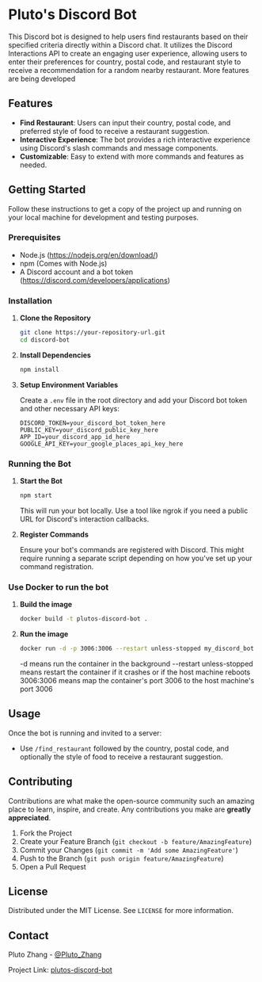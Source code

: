 # Pluto's Discord Bot

This Discord bot is designed to help users find restaurants based on their specified criteria directly within a Discord chat. It utilizes the Discord Interactions API to create an engaging user experience, allowing users to enter their preferences for country, postal code, and restaurant style to receive a recommendation for a random nearby restaurant.
More features are being developed

## Features

- **Find Restaurant**: Users can input their country, postal code, and preferred style of food to receive a restaurant suggestion.
- **Interactive Experience**: The bot provides a rich interactive experience using Discord's slash commands and message components.
- **Customizable**: Easy to extend with more commands and features as needed.

## Getting Started

Follow these instructions to get a copy of the project up and running on your local machine for development and testing purposes.

### Prerequisites

- Node.js (https://nodejs.org/en/download/)
- npm (Comes with Node.js)
- A Discord account and a bot token (https://discord.com/developers/applications)

### Installation

1. **Clone the Repository**

    ```bash
    git clone https://your-repository-url.git
    cd discord-bot
    ```

2. **Install Dependencies**

    ```bash
    npm install
    ```

3. **Setup Environment Variables**

   Create a `.env` file in the root directory and add your Discord bot token and other necessary API keys:

    ```env
    DISCORD_TOKEN=your_discord_bot_token_here
    PUBLIC_KEY=your_discord_public_key_here
    APP_ID=your_discord_app_id_here
    GOOGLE_API_KEY=your_google_places_api_key_here
    ```

### Running the Bot

1. **Start the Bot**

    ```bash
    npm start
    ```

   This will run your bot locally. Use a tool like ngrok if you need a public URL for Discord's interaction callbacks.

2. **Register Commands**

   Ensure your bot's commands are registered with Discord. This might require running a separate script depending on how you've set up your command registration.

### Use Docker to run the bot
1. **Build the image**
    ```bash
    docker build -t plutos-discord-bot .
    ```
2. **Run the image**
    ```bash
   docker run -d -p 3006:3006 --restart unless-stopped my_discord_bot
    ```
   -d means run the container in the background
   --restart unless-stopped means restart the container if it crashes or if the host machine reboots
   3006:3006 means map the container's port 3006 to the host machine's port 3006

## Usage

Once the bot is running and invited to a server:

- Use `/find_restaurant` followed by the country, postal code, and optionally the style of food to receive a restaurant suggestion.

## Contributing

Contributions are what make the open-source community such an amazing place to learn, inspire, and create. Any contributions you make are **greatly appreciated**.

1. Fork the Project
2. Create your Feature Branch (`git checkout -b feature/AmazingFeature`)
3. Commit your Changes (`git commit -m 'Add some AmazingFeature'`)
4. Push to the Branch (`git push origin feature/AmazingFeature`)
5. Open a Pull Request

## License

Distributed under the MIT License. See `LICENSE` for more information.

## Contact

Pluto Zhang - [@Pluto_Zhang](https://twitter.com/Pluto_Zhang)

Project Link: [plutos-discord-bot](https://github.com/plutozhang99/plutos-discord-bot)
